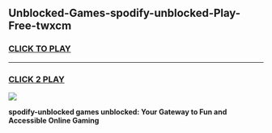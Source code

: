 
## Unblocked-Games-spodify-unblocked-Play-Free-twxcm
<h3>
<a href="https://premium76.site?title=spodify-unblocked&ref=18A1">CLICK TO PLAY</a></h3>
<hr>

<h3>
<a href="https://premium76.site?title=spodify-unblocked&ref=18A1">CLICK 2 PLAY</a>
  
</h3>

<a href="https://premium76.site?title=spodify-unblocked&ref=18A1"><img src="https://clearcache.store/games.png"></a>


**spodify-unblocked games unblocked: Your Gateway to Fun and Accessible Online Gaming**

